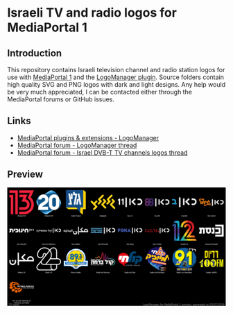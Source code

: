 # Israeli TV and radio logos for MediaPortal 1

## Introduction

This repository contains Israeli television channel and radio station logos for use with [MediaPortal 1](https://www.team-mediaportal.com/) and the [LogoManager plugin](https://www.team-mediaportal.com/extensions/utilities/logomanager). Source folders contain high quality SVG and PNG logos with dark and light designs. Any help would be very much appreciated, I can be contacted either through the MediaPortal forums or GitHub issues.

## Links

* [MediaPortal plugins & extensions - LogoManager](https://www.team-mediaportal.com/extensions/utilities/logomanager)
* [MediaPortal forum - LogoManager thread](https://forum.team-mediaportal.com/threads/logomanager-1-0-0-1-23-11-2015.119376/)
* [MediaPortal forum - Israel DVB-T TV channels logos thread](https://forum.team-mediaportal.com/threads/israel-dvb-t-tv-channels-logos-plugin-1-2-0-01-01-2014.84605/)

## Preview

![IL Preview](/Preview.png)
